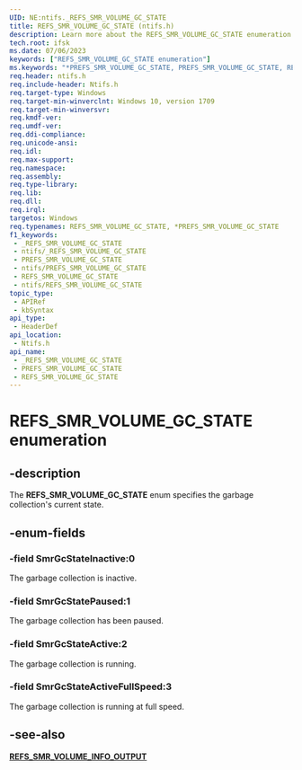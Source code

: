 ```yaml
---
UID: NE:ntifs._REFS_SMR_VOLUME_GC_STATE
title: REFS_SMR_VOLUME_GC_STATE (ntifs.h)
description: Learn more about the REFS_SMR_VOLUME_GC_STATE enumeration.
tech.root: ifsk
ms.date: 07/06/2023
keywords: ["REFS_SMR_VOLUME_GC_STATE enumeration"]
ms.keywords: "*PREFS_SMR_VOLUME_GC_STATE, PREFS_SMR_VOLUME_GC_STATE, REFS_SMR_VOLUME_GC_STATE, SmrGcStateActive, SmrGcStateActiveFullSpeed, SmrGcStateInactive, SmrGcStatePaused, _REFS_SMR_VOLUME_GC_STATE, ifsk.refs_smr_volume_gc_state, ntifs/PREFS_SMR_VOLUME_GC_STATE, ntifs/REFS_SMR_VOLUME_GC_STATE, ntifs/SmrGcStateActive, ntifs/SmrGcStateActiveFullSpeed, ntifs/SmrGcStateInactive, ntifs/SmrGcStatePaused"
req.header: ntifs.h
req.include-header: Ntifs.h
req.target-type: Windows
req.target-min-winverclnt: Windows 10, version 1709
req.target-min-winversvr: 
req.kmdf-ver: 
req.umdf-ver: 
req.ddi-compliance: 
req.unicode-ansi: 
req.idl: 
req.max-support: 
req.namespace: 
req.assembly: 
req.type-library: 
req.lib: 
req.dll: 
req.irql: 
targetos: Windows
req.typenames: REFS_SMR_VOLUME_GC_STATE, *PREFS_SMR_VOLUME_GC_STATE
f1_keywords:
 - _REFS_SMR_VOLUME_GC_STATE
 - ntifs/_REFS_SMR_VOLUME_GC_STATE
 - PREFS_SMR_VOLUME_GC_STATE
 - ntifs/PREFS_SMR_VOLUME_GC_STATE
 - REFS_SMR_VOLUME_GC_STATE
 - ntifs/REFS_SMR_VOLUME_GC_STATE
topic_type:
 - APIRef
 - kbSyntax
api_type:
 - HeaderDef
api_location:
 - Ntifs.h
api_name:
 - _REFS_SMR_VOLUME_GC_STATE
 - PREFS_SMR_VOLUME_GC_STATE
 - REFS_SMR_VOLUME_GC_STATE
---
```


# REFS_SMR_VOLUME_GC_STATE enumeration

## -description

The **REFS_SMR_VOLUME_GC_STATE** enum specifies the garbage collection's current state.

## -enum-fields

### -field SmrGcStateInactive:0

The garbage collection is inactive.

### -field SmrGcStatePaused:1

The garbage collection has been paused.

### -field SmrGcStateActive:2

The garbage collection is running.

### -field SmrGcStateActiveFullSpeed:3

The garbage collection is running at full speed.

## -see-also

[**REFS_SMR_VOLUME_INFO_OUTPUT**](ns-ntifs-_refs_smr_volume_info_output.md)

